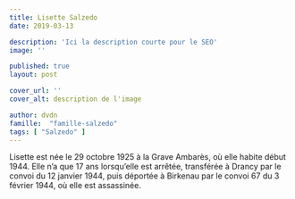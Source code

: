 ```yaml
---
title: Lisette Salzedo
date: 2019-03-13

description: 'Ici la description courte pour le SEO'
image: ''

published: true
layout: post

cover_url: ''
cover_alt: description de l'image

author: dvdn
famille:  "famille-salzedo"
tags: [ "Salzedo" ]
---
```


Lisette est née le 29 octobre 1925 à la Grave Ambarès, où elle habite début 1944. Elle n’a que 17 ans lorsqu’elle est arrêtée, transférée à Drancy par le convoi du 12 janvier 1944, puis déportée à Birkenau par le convoi 67 du 3 février 1944, où elle est assassinée.